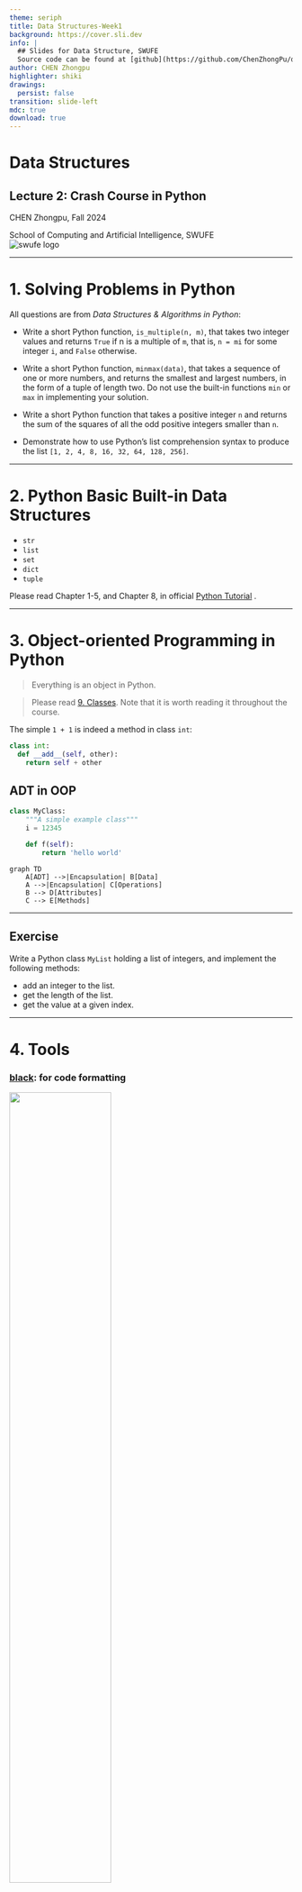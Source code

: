 ```yaml
---
theme: seriph
title: Data Structures-Week1
background: https://cover.sli.dev
info: |
  ## Slides for Data Structure, SWUFE 
  Source code can be found at [github](https://github.com/ChenZhongPu/data-structure-swufe)
author: CHEN Zhongpu
highlighter: shiki
drawings:
  persist: false
transition: slide-left
mdc: true
download: true
---
```


# Data Structures

## Lecture 2: Crash Course in Python

CHEN Zhongpu, Fall 2024

<div class="text-10px">
School of Computing and Artificial Intelligence, SWUFE
</div>
<div class="flex justify-center items-center h-60px mt-8px">
    <img src="/swufefull.svg" class="h-full" alt="swufe logo"/>
</div>

---

# 1. Solving Problems in Python

All questions are from _Data Structures & Algorithms in Python_:

- Write a short Python function, `is_multiple(n, m)`, that takes two integer
  values and returns `True` if n is a multiple of `m`, that is, `n = mi` for some
  integer `i`, and `False` otherwise.

- Write a short Python function, `minmax(data)`, that takes a sequence of
  one or more numbers, and returns the smallest and largest numbers, in the
  form of a tuple of length two. Do not use the built-in functions `min` or
  `max` in implementing your solution.

- Write a short Python function that takes a positive integer `n` and returns
  the sum of the squares of all the odd positive integers smaller than `n`.

- Demonstrate how to use Python’s list comprehension syntax to produce
  the list `[1, 2, 4, 8, 16, 32, 64, 128, 256]`.

---

# 2. Python Basic Built-in Data Structures

- `str`
- `list`
- `set`
- `dict`
- `tuple`

Please read Chapter 1-5, and Chapter 8, in official [Python Tutorial](https://docs.python.org/3/tutorial/index.html) <logos-python />.

---

# 3. Object-oriented Programming in Python

> Everything is an object in Python.

> Please read [9. Classes](https://docs.python.org/3/tutorial/classes.html). Note that it is worth reading it throughout the course.

The simple `1 + 1` is indeed a method in class `int`:

```python
class int:
  def __add__(self, other):
    return self + other
```

## ADT in OOP <flat-color-icons-electronics />

<div class="grid grid-cols-12">

  <div class="col-span-6">

```python
class MyClass:
    """A simple example class"""
    i = 12345

    def f(self):
        return 'hello world'
```

  </div>
  <div class="col-span-6">

```mermaid {scale: 0.8}
graph TD
    A[ADT] -->|Encapsulation| B[Data]
    A -->|Encapsulation| C[Operations]
    B --> D[Attributes]
    C --> E[Methods]
```

  </div>
</div>

---

## Exercise <logos-openapi-icon />

Write a Python class `MyList` holding a list of integers, and implement the following methods:

- add an integer to the list.
- get the length of the list.
- get the value at a given index.

---

# 4. Tools

<div class="grid grid-cols-12">
<div class="col-span-7">

### [black](https://pypi.org/project/black/): for code formatting

  <a href="https://pypi.org/project/black/">
    <img src="/week1/black.png" width="60%" />
  </a>

```python
def   messy_add( x ,y ) :
  sum= x+y
  if sum> 10:
     print( "Sum is greater than 10" )
  else:print("Sum is 10 or less")
  for i in range(3):print( "i is" ,i )

```

</div>

<div class="col-span-5">

### [pytest](https://pypi.org/project/pytest/): for unit testing

<img src="https://docs.pytest.org/en/8.2.x/_static/pytest1.png" width="60%" />
</div>
</div>

## Linter and Formatter <flat-color-icons-support />

IDEs like PyCharm <logos-pycharm /> and VSCode <logos-visual-studio-code />(with Python extension) provide _linter_ (e.g., [ruff](https://github.com/astral-sh/ruff), `flake8`) and _formatter_ (e.g., `ruff`, `black`) out of box.

---

# Book Club <flat-color-icons-reading />

- Three to five students will form a group, and study [5. Data Sntructures](https://docs.python.org/3/tutorial/datastructures.html) carefully.
- TA will ask each student one question related to [5. Data Structures](https://docs.python.org/3/tutorial/datastructures.html).
- Each student asks TA at least one question.

